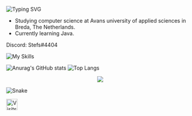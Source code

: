 <p align="left">
<img alt="Typing SVG" src="https://readme-typing-svg.herokuapp.com/?color=%2311cc0a&vCenter=true&width=500&lines=>+./welcome.sh;Hi,+i'm+happy+to+see+you+!;"/>
</p>

- Studying computer science at Avans university of applied sciences in Breda, The Netherlands.
- Currently learning Java.

Discord: Stefs#4404

![My Skills](https://skillicons.dev/icons?i=idea,java,py,stackoverflow,visualstudio,mysql,linux,github,docker,cs,arduino,raspberrypi,mongodb,sqlite,vscode,wordpress&theme=dark&perline=8)

![Anurag's GitHub stats](https://github-readme-stats.vercel.app/api?username=stefsk-glitch&show_icons=true&theme=synthwave)
![Top Langs](https://github-readme-stats.vercel.app/api/top-langs/?username=stefsk-glitch&theme=synthwave)
<p align="center">
  <img src="https://streak-stats.demolab.com/?user=stefsk-glitch&theme=synthwave" />
</p>

![Snake](https://github.com/Stefsk-glitch/Stefsk-glitch/blob/output/github-contribution-grid-snake.svg)

<a href="https://visits.roshan.cyou"><img src="https://visits.roshan.cyou/JBpsrY5Tvj6khjyirtGv?label=Visitors&shadow=1&shadowOpacity=100&swap=0&labelBGColor=484848&countBGColor=2574EA&labelTextColor=FFFFFF&countTextColor=FFFFFF" alt="Visits Counter Badge" height=30px/></a>